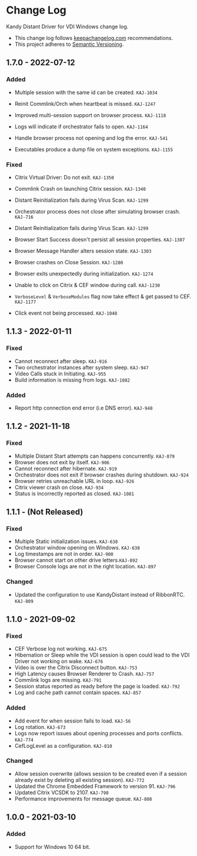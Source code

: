 # Change Log

Kandy Distant Driver for VDI Windows change log.

- This change log follows [keepachangelog.com](http://keepachangelog.com/) recommendations.
- This project adheres to [Semantic Versioning](http://semver.org/).


## 1.7.0 - 2022-07-12

### Added
- Multiple session with the same id can be created. `KAJ-1034`
- Reinit Commlink/Orch when heartbeat is missed. `KAJ-1247`
- Improved multi-session support on browser process. `KAJ-1118`
- Logs will indicate if orchestrator fails to open. `KAJ-1164`

- Handle browser process not opening and log the error. `KAJ-541`
- Executables produce a dump file on system exceptions. `KAJ-1155`

### Fixed
- Citrix Virtual Driver: Do not exit. `KAJ-1350`
- Commlink Crash on launching Citrix session. `KAJ-1340`
- Distant Reinitialization fails during Virus Scan. `KAJ-1299`
- Orchestrator process does not close after simulating browser crash. `KAJ-716`
- Distant Reinitialization fails during Virus Scan. `KAJ-1299`
- Browser Start Success doesn't persist all session properties. `KAJ-1307`
- Browser Message Handler alters session state. `KAJ-1303`

- Browser crashes on Close Session. `KAJ-1280`
- Browser exits unexpectedly during initialization. `KAJ-1274`
- Unable to click on Citrix & CEF window during call. `KAJ-1230`
- `VerboseLevel` & `VerboseModules` flag now take effect & get passed to CEF. `KAJ-1177`
- Click event not being processed. `KAJ-1048`


## 1.1.3 - 2022-01-11

### Fixed

- Cannot reconnect after sleep. `KAJ-916`
- Two orchestrator instances after system sleep. `KAJ-947`
- Video Calls stuck in Initiating. `KAJ-955`
- Build information is missing from logs. `KAJ-1082`

### Added

- Report http connection end error (i.e DNS error). `KAJ-948`

## 1.1.2 - 2021-11-18

### Fixed

- Multiple Distant Start attempts can happens concurrently. `KAJ-879`
- Browser does not exit by itself. `KAJ-906`
- Cannot reconnect after hibernate. `KAJ-919`
- Orchestrator does not exit if browser crashes during shutdown. `KAJ-924`
- Browser retries unreachable URL in loop. `KAJ-926`
- Citrix viewer crash on close. `KAJ-934`
- Status is incorrectly reported as closed. `KAJ-1081`

## 1.1.1 - (Not Released)

### Fixed

- Multiple Static initialization issues. `KAJ-638`
- Orchestrator window opening on Windows. `KAJ-638`
- Log timestamps are not in order. `KAJ-900`
- Browser cannot start on other drive letters.`KAJ-892`
- Browser Console logs are not in the right location. `KAJ-897`

### Changed

- Updated the configuration to use KandyDistant instead of RibbonRTC. `KAJ-809`

## 1.1.0 - 2021-09-02

### Fixed

- CEF Verbose log not working. `KAJ-675`
- Hibernation or Sleep while the VDI session is open could lead to the VDI Driver not working on wake. `KAJ-676`
- Video is over the Citrix Disconnect button. `KAJ-753`
- High Latency causes Browser Renderer to Crash. `KAJ-757`
- Commlink logs are missing. `KAJ-791`
- Session status reported as ready before the page is loaded. `KAJ-792`
- Log and cache path cannot contain spaces. `KAJ-857`

### Added

- Add event for when session fails to load. `KAJ-56`
- Log rotation. `KAJ-673`
- Logs now report issues about opening processes and ports conflicts. `KAJ-774`
- CefLogLevel as a configuration. `KAJ-810`

### Changed

- Allow session overwrite (allows session to be created even if a session already exist by deleting all existing session). `KAJ-772`
- Updated the Chrome Embedded Framework to version 91. `KAJ-796`
- Updated Citrix VCSDK to 2107. `KAJ-798`
- Performance improvements for message queue. `KAJ-808`

## 1.0.0 - 2021-03-10

### Added

- Support for Windows 10 64 bit.

